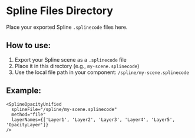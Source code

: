 # Spline Files Directory

Place your exported Spline `.splinecode` files here.

## How to use:

1. Export your Spline scene as a `.splinecode` file
2. Place it in this directory (e.g., `my-scene.splinecode`)
3. Use the local file path in your component: `/spline/my-scene.splinecode`

## Example:

```tsx
<SplineOpacityUnified 
  splineFile="/spline/my-scene.splinecode"
  method="file"
  layerNames={['Layer1', 'Layer2', 'Layer3', 'Layer4', 'Layer5', 'OpacityLayer']}
/>
```
